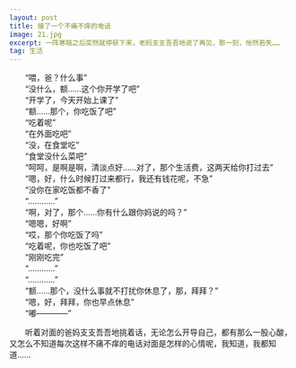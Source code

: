 ```yaml
---
layout: post
title: 接了一个不痛不痒的电话
image: 21.jpg
excerpt: 一阵寒暄之后突然就停顿下来，老妈支支吾吾地说了再见，那一刻，怅然若失……
tag: 生活
---
```

　　“喂，爸？什么事”<br>
　　“没什么，额……这个你开学了吧”<br>
　　“开学了，今天开始上课了”<br>
　　“额……那个，你吃饭了吧”<br>
　　“吃着呢”<br>
　　“在外面吃吧”<br>
　　“没，在食堂吃”<br>
　　“食堂没什么菜吧”<br>
　　“呵呵，是啊是啊，清淡点好……对了，那个生活费，这两天给你打过去”<br>
　　“嗯，好，什么时候打过来都行，我还有钱花呢，不急”<br>
　　“没你在家吃饭都不香了”<br>
　　“…………”<br>
　　“啊，对了，那个……你有什么跟你妈说的吗？”<br>
　　“嗯嗯，好啊”<br>
　　“哎，那个你吃饭了吗”<br>
　　“吃着呢，你也吃饭了吧”<br>
　　“刚刚吃完”<br>
　　“…………”<br>
　　“…………”<br>
　　“额……那个，没什么事就不打扰你休息了，那，拜拜？”<br>
　　“嗯，好，拜拜，你也早点休息”<br>
　　“嘟————”<br>

　　听着对面的爸妈支支吾吾地挑着话，无论怎么开导自己，都有那么一股心酸，又怎么不知道每次这样不痛不痒的电话对面是怎样的心情呢，我知道，我都知道……